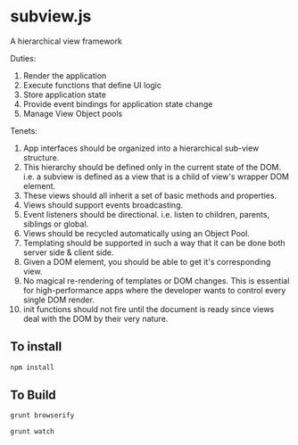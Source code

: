 subview.js
==========

A hierarchical view framework

Duties:

1. Render the application
2. Execute functions that define UI logic
3. Store application state
4. Provide event bindings for application state change
5. Manage View Object pools

Tenets: 

1. App interfaces should be organized into a hierarchical sub-view structure.
2. This hierarchy should be defined only in the current state of the DOM.  i.e. a subview is defined as a view that is a child of view's wrapper DOM element.
3. These views should all inherit a set of basic methods and properties.
4. Views should support events broadcasting.
5. Event listeners should be directional. i.e. listen to children, parents, siblings or global.
6. Views should be recycled automatically using an Object Pool.
7. Templating should be supported in such a way that it can be done both server side & client side.
8. Given a DOM element, you should be able to get it's corresponding view.
9. No magical re-rendering of templates or DOM changes.  This is essential for high-performance apps where the developer wants to control every single DOM render.
10. init functions should not fire until the document is ready since views deal with the DOM by their very nature.


To install
----------

```bash
npm install
```

To Build
--------

```bash
grunt browserify
```

```bash
grunt watch
```


